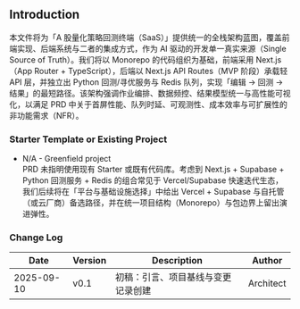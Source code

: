 ## Introduction

本文件将为「A 股量化策略回测终端（SaaS）」提供统一的全栈架构蓝图，覆盖前端实现、后端系统与二者的集成方式，作为 AI 驱动的开发单一真实来源（Single Source of Truth）。我们将以 Monorepo 的代码组织为基础，前端采用 Next.js（App Router + TypeScript），后端以 Next.js API Routes（MVP 阶段）承载轻 API 层，并独立出 Python 回测/寻优服务与 Redis 队列，实现「编辑 → 回测 → 结果」的最短路径。该架构强调作业编排、数据频控、结果模型统一与高性能可视化，以满足 PRD 中关于首屏性能、队列时延、可观测性、成本效率与可扩展性的非功能需求（NFR）。

### Starter Template or Existing Project

- N/A - Greenfield project  
  PRD 未指明使用现有 Starter 或既有代码库。考虑到 Next.js + Supabase + Python 回测服务 + Redis 的组合常见于 Vercel/Supabase 快速迭代生态，我们后续将在「平台与基础设施选择」中给出 Vercel + Supabase 与自托管（或云厂商）备选路径，并在统一项目结构（Monorepo）与包边界上留出演进弹性。

### Change Log

| Date       | Version | Description                        | Author    |
| ---------- | ------- | ---------------------------------- | --------- |
| 2025-09-10 | v0.1    | 初稿：引言、项目基线与变更记录创建 | Architect |
